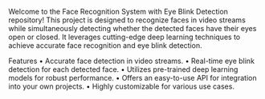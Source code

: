 Welcome to the Face Recognition System with Eye Blink Detection repository! This project is designed to recognize faces in video streams while simultaneously detecting whether the detected faces have their eyes open or closed. It leverages cutting-edge deep learning techniques to achieve accurate face recognition and eye blink detection.

Features
• Accurate face detection in video streams.
• Real-time eye blink detection for each detected face.
• Utilizes pre-trained deep learning models for robust performance.
• Offers an easy-to-use API for integration into your own projects.
• Highly customizable for various use cases.
